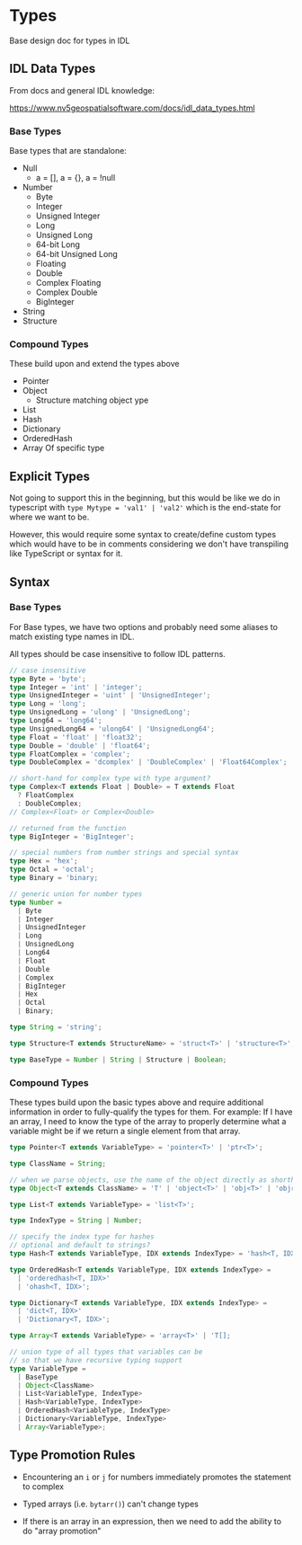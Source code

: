 # Types

Base design doc for types in IDL

## IDL Data Types

From docs and general IDL knowledge:

https://www.nv5geospatialsoftware.com/docs/idl_data_types.html

### Base Types

Base types that are standalone:

- Null
  - a = [], a = {}, a = !null
- Number
  - Byte
  - Integer
  - Unsigned Integer
  - Long
  - Unsigned Long
  - 64-bit Long
  - 64-bit Unsigned Long
  - Floating
  - Double
  - Complex Floating
  - Complex Double
  - BigInteger
- String
- Structure

### Compound Types

These build upon and extend the types above

- Pointer
- Object
  - Structure matching object ype
- List
- Hash
- Dictionary
- OrderedHash
- Array
  Of specific type

## Explicit Types

Not going to support this in the beginning, but this would be like we do in typescript with `type Mytype = 'val1' | 'val2'` which is the end-state for where we want to be.

However, this would require some syntax to create/define custom types which would have to be in comments considering we don't have transpiling like TypeScript or syntax for it.

## Syntax

### Base Types

For Base types, we have two options and probably need some aliases to match existing type names in IDL.

All types should be case insensitive to follow IDL patterns.

```typescript
// case insensitive
type Byte = 'byte';
type Integer = 'int' | 'integer';
type UnsignedInteger = 'uint' | 'UnsignedInteger';
type Long = 'long';
type UnsignedLong = 'ulong' | 'UnsignedLong';
type Long64 = 'long64';
type UnsignedLong64 = 'ulong64' | 'UnsignedLong64';
type Float = 'float' | 'float32';
type Double = 'double' | 'float64';
type FloatComplex = 'complex';
type DoubleComplex = 'dcomplex' | 'DoubleComplex' | 'Float64Complex';

// short-hand for complex type with type argument?
type Complex<T extends Float | Double> = T extends Float
  ? FloatComplex
  : DoubleComplex;
// Complex<Float> or Complex<Double>

// returned from the function
type BigInteger = 'BigInteger';

// special numbers from number strings and special syntax
type Hex = 'hex';
type Octal = 'octal';
type Binary = 'binary;

// generic union for number types
type Number =
  | Byte
  | Integer
  | UnsignedInteger
  | Long
  | UnsignedLong
  | Long64
  | Float
  | Double
  | Complex
  | BigInteger
  | Hex
  | Octal
  | Binary;

type String = 'string';

type Structure<T extends StructureName> = 'struct<T>' | 'structure<T>';

type BaseType = Number | String | Structure | Boolean;
```

### Compound Types

These types build upon the basic types above and require additional information in order to fully-qualify the types for them. For example: If I have an array, I need to know the type of the array to properly determine what a variable might be if we return a single element from that array.

```typescript
type Pointer<T extends VariableType> = 'pointer<T>' | 'ptr<T>';

type ClassName = String;

// when we parse objects, use the name of the object directly as shorthand instead of needing to explicitly define obj<name>
type Object<T extends ClassName> = 'T' | 'object<T>' | 'obj<T>' | 'objref<T>';

type List<T extends VariableType> = 'list<T>';

type IndexType = String | Number;

// specify the index type for hashes
// optional and default to strings?
type Hash<T extends VariableType, IDX extends IndexType> = 'hash<T, IDX>';

type OrderedHash<T extends VariableType, IDX extends IndexType> =
  | 'orderedhash<T, IDX>'
  | 'ohash<T, IDX>';

type Dictionary<T extends VariableType, IDX extends IndexType> =
  | 'dict<T, IDX>'
  | 'Dictionary<T, IDX>';

type Array<T extends VariableType> = 'array<T>' | 'T[];

// union type of all types that variables can be
// so that we have recursive typing support
type VariableType =
  | BaseType
  | Object<ClassName>
  | List<VariableType, IndexType>
  | Hash<VariableType, IndexType>
  | OrderedHash<VariableType, IndexType>
  | Dictionary<VariableType, IndexType>
  | Array<VariableType>;
```

## Type Promotion Rules

- Encountering an `i` or `j` for numbers immediately promotes the statement to complex

- Typed arrays (i.e. `bytarr()`) can't change types

- If there is an array in an expression, then we need to add the ability to do "array promotion"
